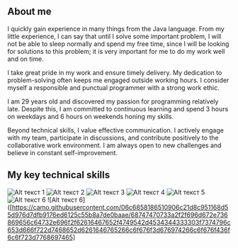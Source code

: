 <!-- Improved compatibility of back to top link: See: https://github.com/othneildrew/Best-README-Template/pull/73 -->


## About me

I quickly gain experience in many things from the Java language. From my little experience, I can say that until I solve some important problem, I will not be able to sleep normally and spend my free time, since I will be looking for solutions to this problem; it is very important for me to do my work well and on time.

I take great pride in my work and ensure timely delivery. My dedication to problem-solving often keeps me engaged outside working hours. I consider myself a responsible and punctual programmer with a strong work ethic.

I am 29 years old and discovered my passion for programming relatively late. Despite this, I am committed to continuous learning and spend 3 hours on weekdays and 6 hours on weekends honing my skills. 

Beyond technical skills, I value effective communication. I actively engage with my team, participate in discussions, and contribute positively to the collaborative work environment.
I am always open to new challenges and believe in constant self-improvement.

## My key technical skills
![Alt текст 1](https://camo.githubusercontent.com/a482a29e424558e6b06c876d547fbc9db70b7d905695bfb964fa9eaf281aa322/68747470733a2f2f696d672e736869656c64732e696f2f62616467652f4a6176612d3130303030303f7374796c653d666f722d7468652d6261646765266c6f676f3d6f7261636c65266c6f676f436f6c6f723d7768697465266c6162656c436f6c6f723d6f72616e676526636f6c6f723d333833383338)
![Alt текст 2](https://camo.githubusercontent.com/4bde567a4772f994f22418e4505a1ac8dc6e6219100251aa79b7279e02c8bb07/68747470733a2f2f696d672e736869656c64732e696f2f62616467652f537072696e672d3644423333463f7374796c653d666f722d7468652d6261646765266c6f676f3d737072696e67266c6f676f436f6c6f723d7768697465)
![Alt текст 3](https://camo.githubusercontent.com/76591105ca16432406368276f50d687a3d2fbe152ba3d14236ec5bf7bf5b4dfd/68747470733a2f2f696d672e736869656c64732e696f2f62616467652f48544d4c352d3130303030303f7374796c653d666f722d7468652d6261646765266c6f676f3d68746d6c35266c6f676f436f6c6f723d7768697465266c6162656c436f6c6f723d45333446323626636f6c6f723d333833383338)
![Alt текст 4](https://camo.githubusercontent.com/026505c74383f3a6d330f995920e1f6ab4dd3aa7d4a14cdbccb401ae4c4d8cfa/68747470733a2f2f696d672e736869656c64732e696f2f62616467652f435353332d3130303030303f7374796c653d666f722d7468652d6261646765266c6f676f3d63737333266c6f676f436f6c6f723d7768697465266c6162656c436f6c6f723d31353732423626636f6c6f723d333833383338)
![Alt текст 5](https://camo.githubusercontent.com/21b760dffff733459b8b5130d3b3e97a5cce0ac1c00d152c5af03a9411724f36/68747470733a2f2f696d672e736869656c64732e696f2f62616467652f696e74656c6c696a5f696465612d3130303030303f7374796c653d666f722d7468652d6261646765266c6f676f3d696e74656c6c696a69646561266c6f676f436f6c6f723d7768697465266c6162656c436f6c6f723d46374339333526636f6c6f723d333833383338)
![Alt текст 6](https://camo.githubusercontent.com/06c6858186510906c21d8c951168d55d976d7dfb9176ed6125c55b8a7de0baae/68747470733a2f2f696d672e736869656c64732e696f2f62616467652f4749542d4534344333303f7374796c653d666f722d7468652d6261646765266c6f676f3d676974266c6f676f436f6c6f723d7768697465)
![Alt текст 6]([https://camo.githubusercontent.com/06c6858186510906c21d8c951168d55d976d7dfb9176ed6125c55b8a7de0baae/68747470733a2f2f696d672e736869656c64732e696f2f62616467652f4749542d4534344333303f7374796c653d666f722d7468652d6261646765266c6f676f3d676974266c6f676f436f6c6f723d7768697465]


